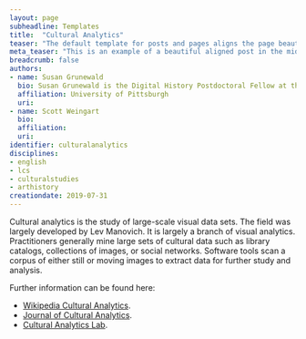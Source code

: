 ```yaml
---
layout: page
subheadline: Templates
title:  "Cultural Analytics"
teaser: "The default template for posts and pages aligns the page beautifully in the middle. <strong>But</strong> you can customize posts/pages easily via switches in the front matter to <em>get a sidebar</em> and/or to <em>turn off meta-information</em> at the end of the page like categories, tags and dates."
meta_teaser: "This is an example of a beautiful aligned post in the middle. There is no sidebar to distract the reader. The difference to the Page-Template is, that you find meta-information at the bottom of the post."
breadcrumb: false
authors: 
- name: Susan Grunewald
  bio: Susan Grunewald is the Digital History Postdoctoral Fellow at the University of Pittsburgh’s World History Center. She received her PhD from Carnegie Mellon University, where she was a two-time A.W. Mellon Fellow in Digital Humanities. Her research focuses on Soviet history, particularly German prisoners of war in the USSR during and after the Second World War.
  affiliation: University of Pittsburgh
  uri:
- name: Scott Weingart
  bio:
  affiliation:
  uri:
identifier: culturalanalytics
disciplines: 
- english
- lcs
- culturalstudies
- arthistory
creationdate: 2019-07-31
---
```

Cultural analytics is the study of large-scale visual data sets. The field was largely developed by Lev Manovich. It is largely a branch of visual analytics. Practitioners generally mine large sets of cultural data such as library catalogs, collections of images, or social networks. Software tools scan a corpus of either still or moving images to extract data for further study and analysis.

Further information can be found here:
 -  [Wikipedia Cultural Analytics](https://en.wikipedia.org/wiki/Cultural_analytics).
 -  [Journal of Cultural Analytics](https://culturalanalytics.org/).
 -  [Cultural Analytics Lab](http://lab.culturalanalytics.info/). 
